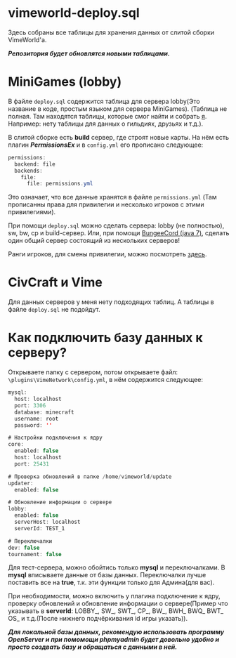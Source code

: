 # vimeworld-deploy.sql
Здесь собраны все таблицы для хранения данных от слитой сборки VimeWorld'а.

***Репозитория будет обновлятся новыми таблицами.***
# MiniGames (lobby)
В файле `deploy.sql` содержится таблица для сервера lobby(Это название в коде, простым языком для сервера MiniGames).
(Таблица не полная. Там находятся таблицы, которые смог найти и собрать [я](https://github.com/HoLeNYT/ "__HoLeN__"). Например: нету таблицы для данных о гильдиях, друзьях и т.д.).

В слитой сборке есть **build** сервер, где строят новые карты. На нём есть плагин ***PermissionsEx*** и в `config.yml` его прописано следующее:
```java
permissions:
  backend: file
  backends:
    file:
      file: permissions.yml

```
Это означает, что все данные хранятся в файле `permissions.yml` (Там прописанны права для привилегии и несколько игроков с этими привилегиями).

При помощи `deploy.sql` можно сделать сервера: lobby (не полностью), sw, bw, cp и build-сервер. Или, при помощи [BungeeCord (java 7)](https://ci.md-5.net/job/BungeeCord/701/ "1.6.4"), сделать один общий сервер состоящий из нескольких серверов!

Ранги игроков, для смены привилегии, можно посмотреть [здесь](https://vimeworld.github.io/api-docs/#inforanks "Ранги игроков").

# CivCraft и Vime
Для данных серверов у меня нету подходящих таблиц. А таблицы в файле `deploy.sql` не подойдут.

# Как подключить базу данных к серверу?
Открываете папку с сервером, потом открываете файл: `\plugins\VimeNetwork\config.yml`, в нём содержится следующее:
```java
mysql:
  host: localhost
  port: 3306
  database: minecraft
  username: root
  password: ''

# Настройки подключения к ядру
core:
  enabled: false
  host: localhost
  port: 25431

# Проверка обновлений в папке /home/vimeworld/update
updater:
  enabled: false

# Обновление информации о сервере
lobby:
  enabled: false
  serverHost: localhost
  serverId: TEST_1

# Переключалки
dev: false
tournament: false

```
Для тест-сервера, можно обойтись только **mysql** и переключалками. В **mysql** вписываете данные от базы данных. Переключалки лучше поставить все на **true**, т.к. эти функции только для Админа(для вас).

При необходимости, можно включить у плагина подключение к ядру, проверку обновлений и обновление информации о сервере(Пример что указывать в **serverId**: LOBBY_, SW_, SWT_, CP_, BW_, BWH_ BWQ_ BWT_ OS_ и т.д.(После нижнего подчёркивания id игры указать)).

***Для локальной базы данных, рекомендую использовать программу OpenServer и при помомощи phpmyadmin будет довольно удобно и просто создвать базу и обращаться с данными в ней.***
